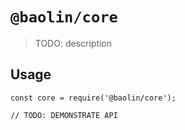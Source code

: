 # `@baolin/core`

> TODO: description

## Usage

```
const core = require('@baolin/core');

// TODO: DEMONSTRATE API
```

